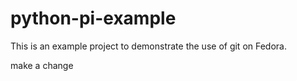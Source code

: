 # python-pi-example
This is an example project to demonstrate the use of git on Fedora.

make a change